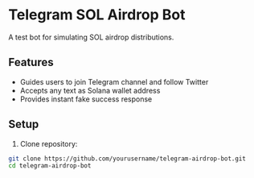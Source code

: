 # Telegram SOL Airdrop Bot

A test bot for simulating SOL airdrop distributions.

## Features
- Guides users to join Telegram channel and follow Twitter
- Accepts any text as Solana wallet address
- Provides instant fake success response

## Setup

1. Clone repository:
```bash
git clone https://github.com/yourusername/telegram-airdrop-bot.git
cd telegram-airdrop-bot
